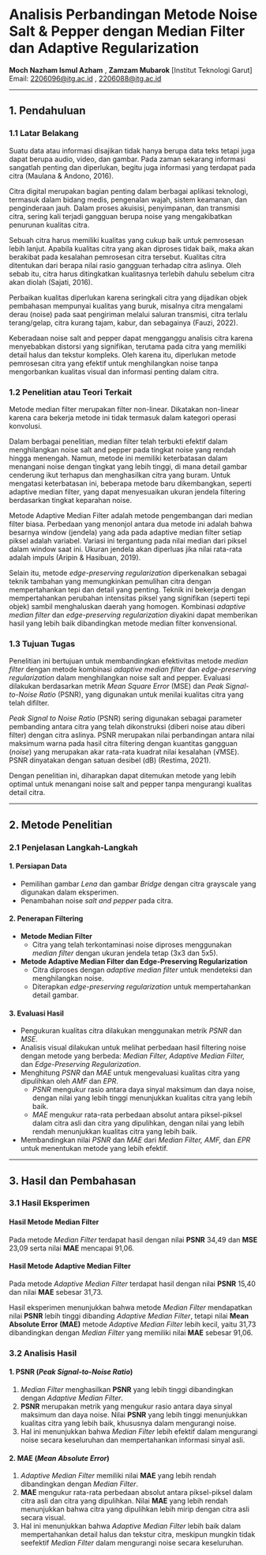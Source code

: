 # **Analisis Perbandingan Metode Noise Salt & Pepper dengan Median Filter dan Adaptive Regularization**

**Moch Nazham Ismul Azham** , **Zamzam Mubarok**
[Institut Teknologi Garut]  
Email: 2206096@itg.ac.id , 2206088@itg.ac.id  

---

## **1. Pendahuluan**
### **1.1 Latar Belakang**
Suatu data atau informasi disajikan tidak hanya berupa data teks tetapi juga dapat berupa audio, video, dan gambar. Pada zaman sekarang informasi sangatlah penting dan diperlukan, begitu juga informasi yang terdapat pada citra (Maulana & Andono, 2016).

Citra digital merupakan bagian penting dalam berbagai aplikasi teknologi, termasuk dalam bidang medis, pengenalan wajah, sistem keamanan, dan penginderaan jauh. Dalam proses akuisisi, penyimpanan, dan transmisi citra, sering kali terjadi gangguan berupa noise yang mengakibatkan penurunan kualitas citra.

Sebuah citra harus memiliki kualitas yang cukup baik untuk pemrosesan lebih lanjut. Apabila kualitas citra yang akan diproses tidak baik, maka akan berakibat pada kesalahan pemrosesan citra tersebut. Kualitas citra ditentukan dari berapa nilai rasio gangguan terhadap citra aslinya. Oleh sebab itu, citra harus ditingkatkan kualitasnya terlebih dahulu sebelum citra akan diolah (Sajati, 2016).

Perbaikan kualitas diperlukan karena seringkali citra yang dijadikan objek pembahasan mempunyai kualitas yang buruk, misalnya citra mengalami derau (noise) pada saat pengiriman melalui saluran transmisi, citra terlalu terang/gelap, citra kurang tajam, kabur, dan sebagainya (Fauzi, 2022).

Keberadaan noise salt and pepper dapat mengganggu analisis citra karena menyebabkan distorsi yang signifikan, terutama pada citra yang memiliki detail halus dan tekstur kompleks. Oleh karena itu, diperlukan metode pemrosesan citra yang efektif untuk menghilangkan noise tanpa mengorbankan kualitas visual dan informasi penting dalam citra.

### **1.2 Penelitian atau Teori Terkait**
Metode median filter merupakan filter non-linear. Dikatakan non-linear karena cara bekerja metode ini tidak termasuk dalam kategori operasi konvolusi.

Dalam berbagai penelitian, median filter telah terbukti efektif dalam menghilangkan noise salt and pepper pada tingkat noise yang rendah hingga menengah. Namun, metode ini memiliki keterbatasan dalam menangani noise dengan tingkat yang lebih tinggi, di mana detail gambar cenderung ikut terhapus dan menghasilkan citra yang buram. Untuk mengatasi keterbatasan ini, beberapa metode baru dikembangkan, seperti adaptive median filter, yang dapat menyesuaikan ukuran jendela filtering berdasarkan tingkat keparahan noise.

Metode Adaptive Median Filter adalah metode pengembangan dari median filter biasa. Perbedaan yang menonjol antara dua metode ini adalah bahwa besarnya window (jendela) yang ada pada adaptive median filter setiap piksel adalah variabel. Variasi ini tergantung pada nilai median dari piksel dalam window saat ini. Ukuran jendela akan diperluas jika nilai rata-rata adalah impuls (Aripin & Hasibuan, 2019).

Selain itu, metode *edge-preserving regularization* diperkenalkan sebagai teknik tambahan yang memungkinkan pemulihan citra dengan mempertahankan tepi dan detail yang penting. Teknik ini bekerja dengan mempertahankan perubahan intensitas piksel yang signifikan (seperti tepi objek) sambil menghaluskan daerah yang homogen. Kombinasi *adaptive median filter* dan *edge-preserving regularization* diyakini dapat memberikan hasil yang lebih baik dibandingkan metode median filter konvensional.

### **1.3 Tujuan Tugas**
Penelitian ini bertujuan untuk membandingkan efektivitas metode *median filter* dengan metode kombinasi *adaptive median filter* dan *edge-preserving regularization* dalam menghilangkan noise salt and pepper. Evaluasi dilakukan berdasarkan metrik *Mean Square Error* (MSE) dan *Peak Signal-to-Noise Ratio* (PSNR), yang digunakan untuk menilai kualitas citra yang telah difilter.

*Peak Signal to Noise Ratio* (PSNR) sering digunakan sebagai parameter pembanding antara citra yang telah dikonstruksi (diberi noise atau diberi filter) dengan citra aslinya. PSNR merupakan nilai perbandingan antara nilai maksimum warna pada hasil citra filtering dengan kuantitas gangguan (*noise*) yang merupakan akar rata-rata kuadrat nilai kesalahan (√MSE). PSNR dinyatakan dengan satuan desibel (dB) (Restima, 2021).

Dengan penelitian ini, diharapkan dapat ditemukan metode yang lebih optimal untuk menangani noise salt and pepper tanpa mengurangi kualitas detail citra.

---

## **2. Metode Penelitian**

### **2.1 Penjelasan Langkah-Langkah**

#### 1. Persiapan Data
- Pemilihan gambar *Lena* dan gambar *Bridge* dengan citra grayscale yang digunakan dalam eksperimen.
- Penambahan noise *salt and pepper* pada citra.

#### 2. Penerapan Filtering
- **Metode Median Filter**
  - Citra yang telah terkontaminasi noise diproses menggunakan *median filter* dengan ukuran jendela tetap (3x3 dan 5x5).
- **Metode Adaptive Median Filter dan Edge-Preserving Regularization**
  - Citra diproses dengan *adaptive median filter* untuk mendeteksi dan menghilangkan noise.
  - Diterapkan *edge-preserving regularization* untuk mempertahankan detail gambar.

#### 3. Evaluasi Hasil
- Pengukuran kualitas citra dilakukan menggunakan metrik *PSNR* dan *MSE*.
- Analisis visual dilakukan untuk melihat perbedaan hasil filtering noise dengan metode yang berbeda: *Median Filter, Adaptive Median Filter,* dan *Edge-Preserving Regularization*.
- Menghitung *PSNR* dan *MAE* untuk mengevaluasi kualitas citra yang dipulihkan oleh *AMF* dan *EPR*.
  - *PSNR* mengukur rasio antara daya sinyal maksimum dan daya noise, dengan nilai yang lebih tinggi menunjukkan kualitas citra yang lebih baik.
  - *MAE* mengukur rata-rata perbedaan absolut antara piksel-piksel dalam citra asli dan citra yang dipulihkan, dengan nilai yang lebih rendah menunjukkan kualitas citra yang lebih baik.
- Membandingkan nilai *PSNR* dan *MAE* dari *Median Filter, AMF,* dan *EPR* untuk menentukan metode yang lebih efektif.

---

## **3. Hasil dan Pembahasan**

### **3.1 Hasil Eksperimen**

#### Hasil Metode Median Filter
Pada metode *Median Filter* terdapat hasil dengan nilai **PSNR** 34,49 dan **MSE** 23,09 serta nilai **MAE** mencapai 91,06.

#### Hasil Metode Adaptive Median Filter
Pada metode *Adaptive Median Filter* terdapat hasil dengan nilai **PSNR** 15,40 dan nilai **MAE** sebesar 31,73.

Hasil eksperimen menunjukkan bahwa metode *Median Filter* mendapatkan nilai **PSNR** lebih tinggi dibanding *Adaptive Median Filter*, tetapi nilai **Mean Absolute Error (MAE)** metode *Adaptive Median Filter* lebih kecil, yaitu 31,73 dibandingkan dengan *Median Filter* yang memiliki nilai **MAE** sebesar 91,06.

### **3.2 Analisis Hasil**

#### 1. PSNR (*Peak Signal-to-Noise Ratio*)
1. *Median Filter* menghasilkan **PSNR** yang lebih tinggi dibandingkan dengan *Adaptive Median Filter*.
2. **PSNR** merupakan metrik yang mengukur rasio antara daya sinyal maksimum dan daya noise. Nilai **PSNR** yang lebih tinggi menunjukkan kualitas citra yang lebih baik, khususnya dalam mengurangi noise.
3. Hal ini menunjukkan bahwa *Median Filter* lebih efektif dalam mengurangi noise secara keseluruhan dan mempertahankan informasi sinyal asli.

#### 2. MAE (*Mean Absolute Error*)
1. *Adaptive Median Filter* memiliki nilai **MAE** yang lebih rendah dibandingkan dengan *Median Filter*.
2. **MAE** mengukur rata-rata perbedaan absolut antara piksel-piksel dalam citra asli dan citra yang dipulihkan. Nilai **MAE** yang lebih rendah menunjukkan bahwa citra yang dipulihkan lebih mirip dengan citra asli secara visual.
3. Hal ini menunjukkan bahwa *Adaptive Median Filter* lebih baik dalam mempertahankan detail halus dan tekstur citra, meskipun mungkin tidak seefektif *Median Filter* dalam mengurangi noise secara keseluruhan.


